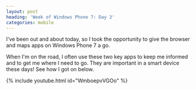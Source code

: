 ```yaml
---
layout: post
heading: 'Week of Windows Phone 7: Day 3'
categories: mobile
---
```


I've been out and about today, so I took the opportunity to give the browser and maps apps on Windows Phone 7 a go.

When I'm on the road, I often use these two key apps to keep me informed and to get me where I need to go. They are important in a smart device these days! See how I got on below.

{% include youtube.html id="WmboepvVGOo" %}
